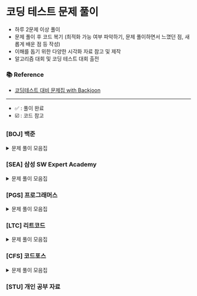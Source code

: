 
# 코딩 테스트 문제 풀이

- 하루 2문제 이상 풀이
- 문제 풀이 후 코드 복기 (최적화 가능 여부 파악하기, 문제 풀이하면서 느꼈던 점, 새롭게 배운 점 등 작성)
- 이해를 돕기 위한 다양한 시각화 자료 참고 및 제작
- 알고리즘 대회 및 코딩 테스트 대회 출전

### 📚 Reference
- [코딩테스트 대비 문제집 with Backjoon](https://github.com/tony9402/baekjoon)

---
- ✅ : 풀이 완료
- ☑️ : 코드 참고

### [BOJ] 백준

<details>
	<summary>문제 풀이 모음집</summary>
  </br>

|    코드 번호    | 이름                                                   |  난이도   | 풀이 코드                      | 풀이 시간    | 풀이 유형                  | 상태 |
  |:-----------:|:-----------------------------------------------------|:------:|:---------------------------|:---------|:-----------------------|::|
| **_1260_**  | [DFS와 BFS](https://www.acmicpc.net/problem/1260)     |  실버 2  | BOJ/BFS/P1260              |          | `BFS`                  | ✅ |
| **_1707_**  | [이분 그래프](https://www.acmicpc.net/problem/1707)       |  골드 4  | BOJ/BFS/P1707              |          | `BFS`                  | ✅ |
| **_3055_**  | [탈출](https://www.acmicpc.net/problem/3055)           |  골드 4  | BOJ/BFS/P3055              |          | `BFS`                  |  |
| **_7576_**  | [토마토](https://www.acmicpc.net/problem/7576)          |  골드 5  | BOJ/BFS/P7576              |          | `BFS`                  |  |
| **_11724_** | [연결 요소의 개수](https://www.acmicpc.net/problem/11724)   |  실버 2  | BOJ/BFS/P11724             |          | `BFS`                  | ✅ |
| **_2805_**  | [나무 자르기](https://www.acmicpc.net/problem/2805)       |  실버 2  | BOJ/BinarySearch/P2805     |          | `BinarySearch`         |  |
| **_1759_**  | [암호 만들기](https://www.acmicpc.net/problem/1759)       |  골드 5  | BOJ/DFS/P1759              |          | `DFS`                  | ✅ |
| **_9663_**  | [N-Queen](https://www.acmicpc.net/problem/9663)      |  골드 4  | BOJ/DFS/P9663              |          | `DFS`                  |  |
| **_1463_**  | [1로 만들기](https://www.acmicpc.net/problem/1463)       |  실버 3  | BOJ/DP/P1463               |          | `DP`                   | ✅ |
| **_9095_**  | [1, 2, 3 더하기](https://www.acmicpc.net/problem/9095)  |  실버 3  | BOJ/DP/P9095               |          | `DP`                   | ✅ |
| **_10844_** | [쉬운 계단수](https://www.acmicpc.net/problem/10844)      |  실버 1  | BOJ/DP/P10844              |          | `DP`                   | ✅ |
| **_11726_** | [2×n 타일링](https://www.acmicpc.net/problem/11726)     |  실버 3  | BOJ/DP/P11726              |          | `DP`                   | ✅ |
| **_11727_** | [2×n 타일링 2](https://www.acmicpc.net/problem/11727)   |  실버 3  | BOJ/DP/P11727              |          | `DP`                   | ✅ |
| **_14476_** | [최대공약수 하나 빼기](https://www.acmicpc.net/problem/14476) |  골드 2  | BOJ/GCD/P14476             |          | `GCD`                  |  |
| **_2252_**  | [줄 세우기](https://www.acmicpc.net/problem/2252)        |  골드 3  | BOJ/Graph/P2252            |          | `Graph`                |  |
| **_1202_**  | [보석 도둑](https://www.acmicpc.net/problem/1202)        |  골드 2  | BOJ/Greedy/P1202           |          | `Greedy`               |  |
| **_1927_**  | [최소 힙](https://www.acmicpc.net/problem/1927)         |  실버 2  | BOJ//P1927                 |          | `Heap`                 |  |
| **_11279_** | [최대 힙](https://www.acmicpc.net/problem/11279)        |  실버 2  | BOJ//P11279                |          | `Heap`                 |  |
| **_1717_**  | [집합의 표현](https://www.acmicpc.net/problem/1717)       |  골드 5  | BOJ/Set/P1717              |          | `Set`                  |  |
| **_1713_**  | [후보 추천하기](https://www.acmicpc.net/problem/1713)      |  실버 1  | BOJ/Simulation/P1713       |          | `Simulation`           |  |
| **_2042_**  | [구간 합 구하기](https://www.acmicpc.net/problem/2042)     |  골드 5  | BOJ/Tree/IndexedTree/P2042 |          | `Tree`, `Indexed Tree` |  |
| **_2243_**  | [사탕상자](https://www.acmicpc.net/problem/2243)         | 플래티넘 5 | BOJ/Tree/IndexedTree/P2243 |          | `Tree`, `Indexed Tree` |  |
| **_1922_**  | [네트워크 연결](https://www.acmicpc.net/problem/1922)      |  골드 4  | BOJ/MST/P1922              |          | `Tree`, `MST`          |  |
| **_2043_**  | [수 묶기](https://www.acmicpc.net/problem/2043)         | 플래티넘 2 | BOJ/Tree/P2043             |          | `Tree`                 |  |
| **_9202_**  | [Boggle](https://www.acmicpc.net/problem/9202)       | 플래티넘 5 | BOJ/Trie/P9202             |          | `Trie`                 |  |
| **_1806_**  | [부분합](https://www.acmicpc.net/problem/1806)          |  골드 4  | BOJ/TwoPointer/P1806       |          | `TwoPointer`                     |  |
| **_2003_**  | [수들의 합 2](https://www.acmicpc.net/problem/2003)      |  실버 4  | BOJ/TwoPointer/P2003       |          | `TwoPointer`                     |  |
| **_2143_**  | [두 배열의 합](https://www.acmicpc.net/problem/2143)      |  골드 3  | BOJ/TwoPointer/P2143       |          | `TwoPointer`                     |  |

</details>

### [SEA] 삼성 SW Expert Academy

<details>
	<summary>문제 풀이 모음집</summary>
  </br>

|코드 번호|이름|난이도|풀이 코드|풀이 시간|풀이 유형|
| **_1204_**  | [최빈수 구하기]|  D2  | SWEA//P2143       |          | ``                     |  |
| **_1213_**  | [String]|  D3  | SWEA//P1213       |          | ``                     |  |
| **_1859_**  | [백만 장자 프로젝트]|   D2 | SWEA//P1859       |          | ``                     |  |
| **_2382_**  | [미생물 격리]|   모의 SW 역량테스트 | SWEA//P2382       |          | ``                     |  |
| **_4013_**  | [특이한 자석]|  모의 SW 역량테스트  | SWEA//P4013       |          | ``                     |  |
| **_4223_**  | [삼성이의 트라우마 극복]| D3   | SWEA//P4223       |          | ``                     |  |
| **_14510_**  | [나무 높이]|  D2  | SWEA//P14510       |          | ``                     |  |
| **_20739_**  | [고대 유적 2]| D2   | SWEA//P20739       |          | ``                     |  |
| **_21131_**  | [행렬정렬]| D3   | SWEA//P21131       |          | ``                     |  |
| **_22372_**  | [직사각형과 점]| D2   | SWEA//P22372       |          | ``                     |  |
| **_22654_**  | [차윤이의 RC카]| D2   | SWEA//P22654       |          | ``                     |  |

</details>

### [PGS] 프로그래머스

<details>
	<summary>문제 풀이 모음집</summary>
  </br>

|코드 번호|이름|난이도|풀이 코드|풀이 시간|풀이 유형|
  |:-----:|:-----|:-----:|:-----|:-----|:-----|

</details>

### [LTC] 리트코드

<details>
	<summary>문제 풀이 모음집</summary>
  </br>

|코드 번호|이름|난이도|풀이 코드|풀이 시간|풀이 유형|
  |:-----:|:-----|:-----:|:-----|:-----|:-----|

</details>

### [CFS] 코드포스

<details>
	<summary>문제 풀이 모음집</summary>
  </br>

|코드 번호|이름|난이도|풀이 코드|풀이 시간|풀이 유형|
  |:-----:|:-----|:-----:|:-----|:-----|:-----|

</details>



### [STU] 개인 공부 자료
